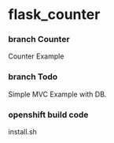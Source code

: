 # flask_counter

### branch Counter

Counter Example

### branch Todo

Simple MVC Example with DB.

### openshift build code

install.sh
